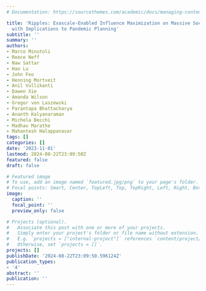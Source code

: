 ```yaml
---
# Documentation: https://sourcethemes.com/academic/docs/managing-content/

title: 'Ripples: Exascale-Enabled Influence Maximization on Massive Social Networks
  with Implications to Pandemic Planning'
subtitle: ''
summary: ''
authors:
- Marco Minutoli
- Reece Neff
- Naw Sattar
- Hao Lu
- John Feo
- Henning Mortveit
- Anil Vullikanti
- Dawen Xie
- Amanda Wilson
- Gregor von Laszewski
- Parantapa Bhattacharya
- Ananth Kalyanaraman
- Michela Becchi
- Madhav Marathe
- Mahantesh Halappanavar
tags: []
categories: []
date: '2023-11-01'
lastmod: 2024-08-22T23:09:50Z
featured: false
draft: false

# Featured image
# To use, add an image named `featured.jpg/png` to your page's folder.
# Focal points: Smart, Center, TopLeft, Top, TopRight, Left, Right, BottomLeft, Bottom, BottomRight.
image:
  caption: ''
  focal_point: ''
  preview_only: false

# Projects (optional).
#   Associate this post with one or more of your projects.
#   Simply enter your project's folder or file name without extension.
#   E.g. `projects = ["internal-project"]` references `content/project/deep-learning/index.md`.
#   Otherwise, set `projects = []`.
projects: []
publishDate: '2024-08-22T23:09:50.596124Z'
publication_types:
- '4'
abstract: ''
publication: ''
---
```


